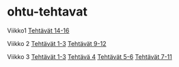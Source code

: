 # ohtu-tehtavat
Viikko1
  [Tehtävät 14-16](https://github.com/Alex-Elias/ohtu-tehtavat/tree/main/viikko1/NhlStatistics1)
  
Viikko 2
[Tehtävät 1-3](https://github.com/Alex-Elias/ohtu-2021-viikko1)
[Tehtävät 9-12](https://github.com/Alex-Elias/ohtu-tehtavat/tree/main/viikko2)

Viikko 3
[Tehtävät 1-3](https://github.com/Alex-Elias/ohtu-tehtavat/tree/main/viikko3/tehtavat1-3/nhlreader)
[Tehtävä 4](https://github.com/Alex-Elias/ohtu-tehtavat/tree/main/viikko3/tehtava4/HelloCucumber)
[Tehtävät 5-6](https://github.com/Alex-Elias/ohtu-tehtavat/tree/main/viikko3/tehtavat5-6/LoginCucumber)
[Tehtävät 7-11](https://github.com/Alex-Elias/ohtu-tehtavat/tree/main/viikko3/tehtavat7-11/WebLogin)
